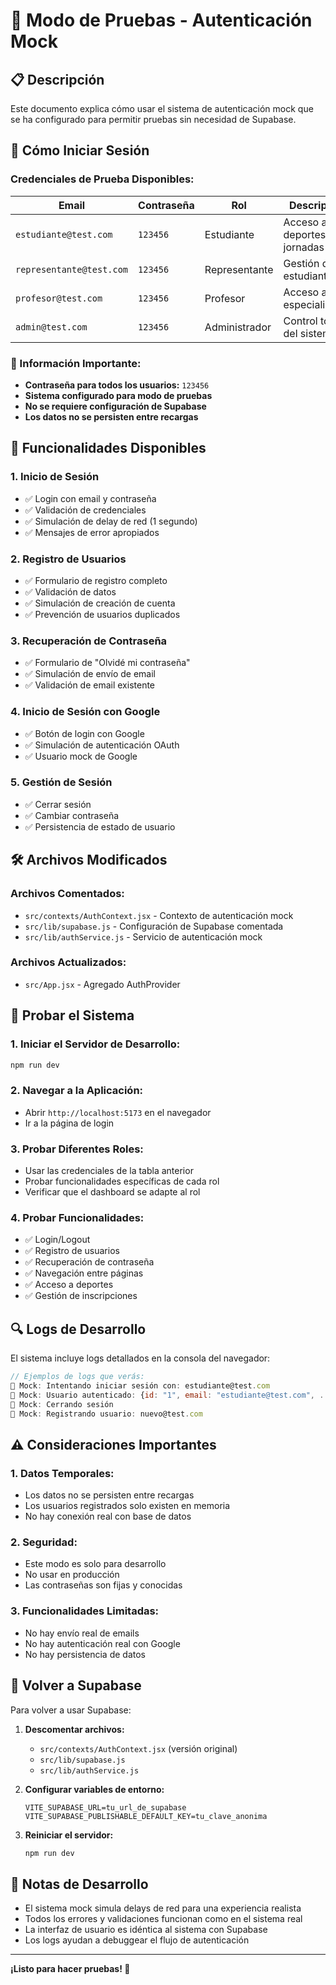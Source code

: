 # 🔧 Modo de Pruebas - Autenticación Mock

## 📋 Descripción

Este documento explica cómo usar el sistema de autenticación mock que se ha configurado para permitir pruebas sin necesidad de Supabase.

## 🚀 Cómo Iniciar Sesión

### **Credenciales de Prueba Disponibles:**

| Email                    | Contraseña | Rol           | Descripción                  |
| ------------------------ | ---------- | ------------- | ---------------------------- |
| `estudiante@test.com`    | `123456`   | Estudiante    | Acceso a deportes y jornadas |
| `representante@test.com` | `123456`   | Representante | Gestión de estudiantes       |
| `profesor@test.com`      | `123456`   | Profesor      | Acceso a especialidades      |
| `admin@test.com`         | `123456`   | Administrador | Control total del sistema    |

### **🔑 Información Importante:**

- **Contraseña para todos los usuarios:** `123456`
- **Sistema configurado para modo de pruebas**
- **No se requiere configuración de Supabase**
- **Los datos no se persisten entre recargas**

## 🔐 Funcionalidades Disponibles

### **1. Inicio de Sesión**

- ✅ Login con email y contraseña
- ✅ Validación de credenciales
- ✅ Simulación de delay de red (1 segundo)
- ✅ Mensajes de error apropiados

### **2. Registro de Usuarios**

- ✅ Formulario de registro completo
- ✅ Validación de datos
- ✅ Simulación de creación de cuenta
- ✅ Prevención de usuarios duplicados

### **3. Recuperación de Contraseña**

- ✅ Formulario de "Olvidé mi contraseña"
- ✅ Simulación de envío de email
- ✅ Validación de email existente

### **4. Inicio de Sesión con Google**

- ✅ Botón de login con Google
- ✅ Simulación de autenticación OAuth
- ✅ Usuario mock de Google

### **5. Gestión de Sesión**

- ✅ Cerrar sesión
- ✅ Cambiar contraseña
- ✅ Persistencia de estado de usuario

## 🛠️ Archivos Modificados

### **Archivos Comentados:**

- `src/contexts/AuthContext.jsx` - Contexto de autenticación mock
- `src/lib/supabase.js` - Configuración de Supabase comentada
- `src/lib/authService.js` - Servicio de autenticación mock

### **Archivos Actualizados:**

- `src/App.jsx` - Agregado AuthProvider

## 🧪 Probar el Sistema

### **1. Iniciar el Servidor de Desarrollo:**

```bash
npm run dev
```

### **2. Navegar a la Aplicación:**

- Abrir `http://localhost:5173` en el navegador
- Ir a la página de login

### **3. Probar Diferentes Roles:**

- Usar las credenciales de la tabla anterior
- Probar funcionalidades específicas de cada rol
- Verificar que el dashboard se adapte al rol

### **4. Probar Funcionalidades:**

- ✅ Login/Logout
- ✅ Registro de usuarios
- ✅ Recuperación de contraseña
- ✅ Navegación entre páginas
- ✅ Acceso a deportes
- ✅ Gestión de inscripciones

## 🔍 Logs de Desarrollo

El sistema incluye logs detallados en la consola del navegador:

```javascript
// Ejemplos de logs que verás:
🔧 Mock: Intentando iniciar sesión con: estudiante@test.com
🔧 Mock: Usuario autenticado: {id: "1", email: "estudiante@test.com", ...}
🔧 Mock: Cerrando sesión
🔧 Mock: Registrando usuario: nuevo@test.com
```

## ⚠️ Consideraciones Importantes

### **1. Datos Temporales:**

- Los datos no se persisten entre recargas
- Los usuarios registrados solo existen en memoria
- No hay conexión real con base de datos

### **2. Seguridad:**

- Este modo es solo para desarrollo
- No usar en producción
- Las contraseñas son fijas y conocidas

### **3. Funcionalidades Limitadas:**

- No hay envío real de emails
- No hay autenticación real con Google
- No hay persistencia de datos

## 🔄 Volver a Supabase

Para volver a usar Supabase:

1. **Descomentar archivos:**

   - `src/contexts/AuthContext.jsx` (versión original)
   - `src/lib/supabase.js`
   - `src/lib/authService.js`

2. **Configurar variables de entorno:**

   ```env
   VITE_SUPABASE_URL=tu_url_de_supabase
   VITE_SUPABASE_PUBLISHABLE_DEFAULT_KEY=tu_clave_anonima
   ```

3. **Reiniciar el servidor:**
   ```bash
   npm run dev
   ```

## 📝 Notas de Desarrollo

- El sistema mock simula delays de red para una experiencia realista
- Todos los errores y validaciones funcionan como en el sistema real
- La interfaz de usuario es idéntica al sistema con Supabase
- Los logs ayudan a debuggear el flujo de autenticación

---

**¡Listo para hacer pruebas! 🎉**
